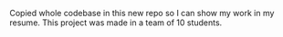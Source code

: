 Copied whole codebase in this new repo so I can show my work in my resume. This project was made in a team of 10 students. 
